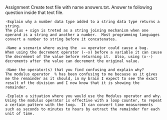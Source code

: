Assignment
Create text file with name answers.txt. Answer te following question inside  that text file.

    -Explain why a number data type added to a string data type returns a string.
    The plus + sign is treted as a string joining mechanism when one operand is a string and another a number.  Most programming languages convert a number to string before it concatenates.

    -Name a scenario where using the  == operator could cause a bug.
    When using the decrement operator (--x) before a variable it can cause the decrement of the value before returning it.  Also, using (x--) decrements after the value can decrement the original value. 

    -Name the operator(s) that you find confusing and explain why?
    The modulus operator  % has been confusing to me because as it gives me the remainder as it should, in my brain I expect to see the exact result of the division and I now know that it is showing the remainder.  

    -Explain a situation where you would use the Modulus operator and why.
    Using the modulus operator is effective with a loop counter, to repeat a certain pattern with the loop.  It can convert time measurements such as seconds to minutes to hours by extract the remainder for each unit of time. 